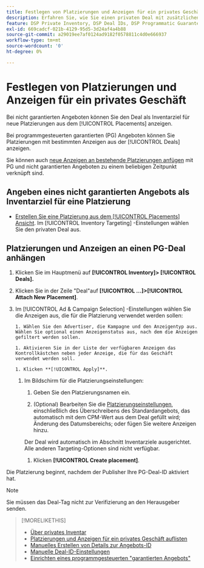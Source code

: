 ```yaml
---
title: Festlegen von Platzierungen und Anzeigen für ein privates Geschäft
description: Erfahren Sie, wie Sie einen privaten Deal mit zusätzlichen Platzierungen und Anzeigen verwenden.
feature: DSP Private Inventory, DSP Deal IDs, DSP Programmatic Guaranteed Deals
exl-id: 669cadcf-021b-4129-95d5-3d24af4a4b88
source-git-commit: a29019ee7af0124ad9182f0578811c4d0e666937
workflow-type: tm+mt
source-wordcount: '0'
ht-degree: 0%

---
```


# Festlegen von Platzierungen und Anzeigen für ein privates Geschäft

Bei nicht garantierten Angeboten können Sie den Deal als Inventarziel für neue Platzierungen aus dem [!UICONTROL Placements] anzeigen.

Bei programmgesteuerten garantierten (PG) Angeboten können Sie Platzierungen mit bestimmten Anzeigen aus der [!UICONTROL Deals] anzeigen.

Sie können auch [neue Anzeigen an bestehende Platzierungen anfügen](/help/dsp/campaign-management/ads/ad-attach-to-placement.md) mit PG und nicht garantierten Angeboten zu einem beliebigen Zeitpunkt verknüpft sind.

## Angeben eines nicht garantierten Angebots als Inventarziel für eine Platzierung

* [Erstellen Sie eine Platzierung aus dem [!UICONTROL Placements] Ansicht](/help/dsp/campaign-management/placements/placement-create.md). Im [!UICONTROL Inventory Targeting] -Einstellungen wählen Sie den privaten Deal aus.

## Platzierungen und Anzeigen an einen PG-Deal anhängen

1. Klicken Sie im Hauptmenü auf **[!UICONTROL Inventory]> [!UICONTROL Deals].**

1. Klicken Sie in der Zeile &quot;Deal&quot;auf  **[!UICONTROL ...]>[!UICONTROL Attach New Placement]**.

1. Im [!UICONTROL Ad & Campaign Selection] -Einstellungen wählen Sie die Anzeigen aus, die für die Platzierung verwendet werden sollen:

       1. Wählen Sie den Advertiser, die Kampagne und den Anzeigentyp aus. Wählen Sie optional einen Anzeigenstatus aus, nach dem die Anzeigen gefiltert werden sollen.
       
       1. Aktivieren Sie in der Liste der verfügbaren Anzeigen das Kontrollkästchen neben jeder Anzeige, die für das Geschäft verwendet werden soll.
       
       1. Klicken **[!UICONTROL Apply]**.
   
   1. Im Bildschirm für die Platzierungseinstellungen:

      1. Geben Sie den Platzierungsnamen ein.

      1. (Optional) Bearbeiten Sie die [Platzierungseinstellungen](/help/dsp/campaign-management/placements/placement-settings.md), einschließlich des Überschreibens des Standardangebots, das automatisch mit dem CPM-Wert aus dem Deal gefüllt wird; Änderung des Datumsbereichs; oder fügen Sie weitere Anzeigen hinzu.

      Der Deal wird automatisch im Abschnitt Inventarziele ausgerichtet. Alle anderen Targeting-Optionen sind nicht verfügbar.

      1. Klicken **[!UICONTROL Create placement]**.


Die Platzierung beginnt, nachdem der Publisher Ihre PG-Deal-ID aktiviert hat.

>[!NOTE]
>
> Sie müssen das Deal-Tag nicht zur Verifizierung an den Herausgeber senden.

>[!MORELIKETHIS]
>
>* [Über privates Inventar](private-inventory-about.md)
>* [Platzierungen und Anzeigen für ein privates Geschäft auflisten](/help/dsp/inventory/private-deal-view-placements.md)
>* [Manuelles Erstellen von Details zur Angebots-ID](deal-id-create.md)
>* [Manuelle Deal-ID-Einstellungen](deal-id-settings.md)
>* [Einrichten eines programmgesteuerten &quot;garantierten Angebots&quot;](programmatic-guaranteed-set-up.md)

